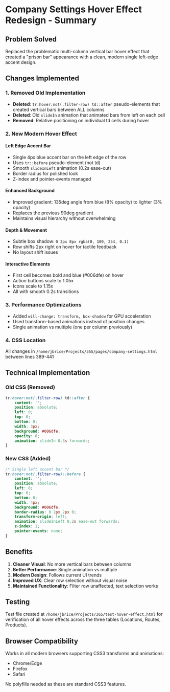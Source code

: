 # Company Settings Hover Effect Redesign - Summary

## Problem Solved
Replaced the problematic multi-column vertical bar hover effect that created a "prison bar" appearance with a clean, modern single left-edge accent design.

## Changes Implemented

### 1. Removed Old Implementation
- **Deleted**: `tr:hover:not(.filter-row) td::after` pseudo-elements that created vertical bars between ALL columns
- **Deleted**: Old `slideIn` animation that animated bars from left on each cell
- **Removed**: Relative positioning on individual td cells during hover

### 2. New Modern Hover Effect

#### Left Edge Accent Bar
- Single 4px blue accent bar on the left edge of the row
- Uses `tr::before` pseudo-element (not td)
- Smooth `slideInLeft` animation (0.2s ease-out)
- Border radius for polished look
- Z-index and pointer-events managed

#### Enhanced Background
- Improved gradient: 135deg angle from blue (8% opacity) to lighter (3% opacity)
- Replaces the previous 90deg gradient
- Maintains visual hierarchy without overwhelming

#### Depth & Movement
- Subtle box shadow: `0 2px 8px rgba(0, 109, 254, 0.1)`
- Row shifts 2px right on hover for tactile feedback
- No layout shift issues

#### Interactive Elements
- First cell becomes bold and blue (#006dfe) on hover
- Action buttons scale to 1.05x
- Icons scale to 1.15x
- All with smooth 0.2s transitions

### 3. Performance Optimizations
- Added `will-change: transform, box-shadow` for GPU acceleration
- Used transform-based animations instead of position changes
- Single animation vs multiple (one per column previously)

### 4. CSS Location
All changes in `/home/jbrice/Projects/365/pages/company-settings.html` between lines 389-441

## Technical Implementation

### Old CSS (Removed)
```css
tr:hover:not(.filter-row) td::after {
    content: '';
    position: absolute;
    left: 0;
    top: 0;
    bottom: 0;
    width: 3px;
    background: #006dfe;
    opacity: 0;
    animation: slideIn 0.3s forwards;
}
```

### New CSS (Added)
```css
/* Single left accent bar */
tr:hover:not(.filter-row)::before {
    content: '';
    position: absolute;
    left: 0;
    top: 0;
    bottom: 0;
    width: 4px;
    background: #006dfe;
    border-radius: 0 2px 2px 0;
    transform-origin: left;
    animation: slideInLeft 0.2s ease-out forwards;
    z-index: 1;
    pointer-events: none;
}
```

## Benefits
1. **Cleaner Visual**: No more vertical bars between columns
2. **Better Performance**: Single animation vs multiple
3. **Modern Design**: Follows current UI trends
4. **Improved UX**: Clear row selection without visual noise
5. **Maintained Functionality**: Filter row unaffected, text selection works

## Testing
Test file created at `/home/jbrice/Projects/365/test-hover-effect.html` for verification of all hover effects across the three tables (Locations, Routes, Products).

## Browser Compatibility
Works in all modern browsers supporting CSS3 transforms and animations:
- Chrome/Edge 
- Firefox
- Safari

No polyfills needed as these are standard CSS3 features.